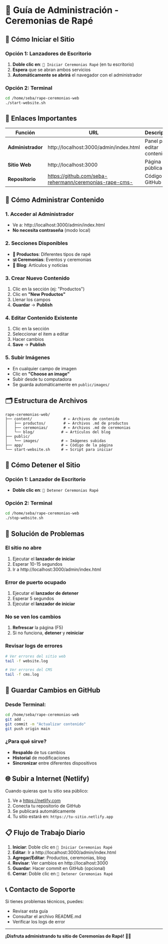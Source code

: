 # 🌿 Guía de Administración - Ceremonias de Rapé

## 🚀 **Cómo Iniciar el Sitio**

### Opción 1: Lanzadores de Escritorio
1. **Doble clic en**: `🌿 Iniciar Ceremonias Rapé` (en tu escritorio)
2. **Espera** que se abran ambos servicios
3. **Automáticamente se abrirá** el navegador con el administrador

### Opción 2: Terminal
```bash
cd /home/seba/rape-ceremonias-web
./start-website.sh
```

## 🔗 **Enlaces Importantes**

| Función | URL | Descripción |
|---------|-----|-------------|
| **Administrador** | http://localhost:3000/admin/index.html | Panel para editar contenido |
| **Sitio Web** | http://localhost:3000 | Página pública |
| **Repositorio** | https://github.com/seba-rehermann/ceremonias-rape-cms- | Código en GitHub |

## 📝 **Cómo Administrar Contenido**

### 1. **Acceder al Administrador**
- Ve a: http://localhost:3000/admin/index.html
- **No necesita contraseña** (modo local)

### 2. **Secciones Disponibles**
- **🍃 Productos**: Diferentes tipos de rapé
- **🕉️ Ceremonias**: Eventos y ceremonias
- **📝 Blog**: Artículos y noticias

### 3. **Crear Nuevo Contenido**
1. Clic en la sección (ej: "Productos")
2. Clic en **"New Productos"**
3. Llenar los campos
4. **Guardar** → **Publish**

### 4. **Editar Contenido Existente**
1. Clic en la sección
2. Seleccionar el item a editar
3. Hacer cambios
4. **Save** → **Publish**

### 5. **Subir Imágenes**
- En cualquier campo de imagen
- Clic en **"Choose an image"**
- Subir desde tu computadora
- Se guarda automáticamente en `public/images/`

## 🗂️ **Estructura de Archivos**

```
rape-ceremonias-web/
├── content/              # ← Archivos de contenido
│   ├── productos/        # ← Archivos .md de productos
│   ├── ceremonias/       # ← Archivos .md de ceremonias
│   └── blog/            # ← Artículos del blog
├── public/
│   └── images/          # ← Imágenes subidas
├── app/                 # ← Código de la página
└── start-website.sh     # ← Script para iniciar
```

## 🛑 **Cómo Detener el Sitio**

### Opción 1: Lanzador de Escritorio
- **Doble clic en**: `🛑 Detener Ceremonias Rapé`

### Opción 2: Terminal
```bash
cd /home/seba/rape-ceremonias-web
./stop-website.sh
```

## 🔧 **Solución de Problemas**

### El sitio no abre
1. Ejecutar el **lanzador de iniciar**
2. Esperar 10-15 segundos
3. Ir a http://localhost:3000/admin/index.html

### Error de puerto ocupado
1. Ejecutar el **lanzador de detener**
2. Esperar 5 segundos
3. Ejecutar el **lanzador de iniciar**

### No se ven los cambios
1. **Refrescar** la página (F5)
2. Si no funciona, **detener** y **reiniciar**

### Revisar logs de errores
```bash
# Ver errores del sitio web
tail -f website.log

# Ver errores del CMS
tail -f cms.log
```

## 💾 **Guardar Cambios en GitHub**

### Desde Terminal:
```bash
cd /home/seba/rape-ceremonias-web
git add .
git commit -m "Actualizar contenido"
git push origin main
```

### ¿Para qué sirve?
- **Respaldo** de tus cambios
- **Historial** de modificaciones
- **Sincronizar** entre diferentes dispositivos

## 🌐 **Subir a Internet (Netlify)**

Cuando quieras que tu sitio sea público:

1. Ve a https://netlify.com
2. Conecta tu repositorio de GitHub
3. Se publicará automáticamente
4. Tu sitio estará en: `https://tu-sitio.netlify.app`

## 📋 **Flujo de Trabajo Diario**

1. **Iniciar**: Doble clic en `🌿 Iniciar Ceremonias Rapé`
2. **Editar**: Ir a http://localhost:3000/admin/index.html
3. **Agregar/Editar**: Productos, ceremonias, blog
4. **Revisar**: Ver cambios en http://localhost:3000
5. **Guardar**: Hacer commit en GitHub (opcional)
6. **Cerrar**: Doble clic en `🛑 Detener Ceremonias Rapé`

## 📞 **Contacto de Soporte**

Si tienes problemas técnicos, puedes:
- Revisar esta guía
- Consultar el archivo README.md
- Verificar los logs de error

---

**¡Disfruta administrando tu sitio de Ceremonias de Rapé!** 🌿✨
